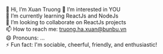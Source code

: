  👋 Hi, I’m Xuan Truong 
 👀 I’m interested in YOU  
🌱 I’m currently learning ReactJs and NodeJs  
💞️ I’m looking to collaborate on ReactJs projects  
📫 How to reach me: truong.ha.xuan@bunbu.vn  
😄 Pronouns: ...  
⚡ Fun fact: I'm sociable, cheerful, friendly, and enthusiastic!  

